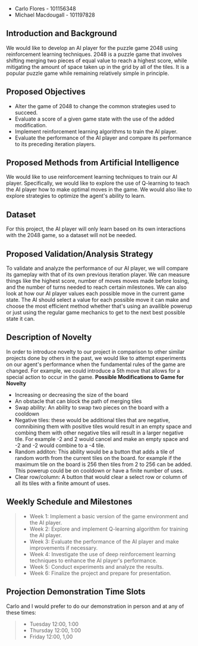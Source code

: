 - Carlo Flores - 101156348
- Michael Macdougall - 101197828
## Introduction and Background
We would like to develop an AI player for the puzzle game 2048 using reinforcement learning techniques. 2048 is a puzzle game that involves shifting merging two pieces of equal value to reach a highest score, while mitigating the amount of space taken up in the grid by all of the tiles. It is a popular puzzle game while remaining relatively simple in principle.
## Proposed Objectives
- Alter the game of 2048 to change the common strategies used to succeed.
- Evaluate a score of a given game state with the use of the added modification.
- Implement reinforcement learning algorithms to train the AI player.
- Evaluate the performance of the AI player and compare its performance to its preceding iteration players.
## Proposed Methods from Artificial Intelligence
We would like to use reinforcement learning techniques to train our AI player. Specifically, we would like to explore the use of Q-learning to teach the AI player how to make optimal moves in the game. We would also like to explore strategies to optimize the agent's ability to learn.
## Dataset
For this project, the AI player will only learn based on its own interactions with the 2048 game, so a dataset will not be needed.
## Proposed Validation/Analysis Strategy
To validate and analyze the performance of our AI player, we will compare its gameplay with that of its own previous iteration player. We can measure things like the highest score, number of moves moves made before losing, and the number of turns needed to reach certain milestones. We can also look at how our AI player values each possible move in the current game state. The AI should select a value for each possible move it can make and choose the most efficient method whether that's using an availible powerup or just using the regular game mechanics to get to the next best possible state it can.
## Description of Novelty
In order to introduce novelty to our project in comparison to other similar projects done by others in the past, we would like to attempt experiments on our agent's performance when the fundamental rules of the game are changed. For example, we could introduce a 5th move that allows for a special action to occur in the game.
**Possible Modifications to Game for Novelty**
- Increasing or decreasing the size of the board
- An obstacle that can block the path of merging tiles
- Swap ability: An ability to swap two pieces on the board with a cooldown
- Negative tiles: these would be additional tiles that are negative, comnibining them with positive tiles would result in an empty space and combing them with other negative tiles will result in a larger negative tile. For example -2 and 2 would cancel and make an empty space and -2 and -2 would combine to a -4 tile.
- Random additon: This ability would be a button that adds a tile of random worth from the current tiles on the board. for example if the maximum tile on the board is 256 then tiles from 2 to 256 can be added. This powerup could be on cooldown or have a finite number of uses.
- Clear row/column: A button that would clear a select row or column of all its tiles with a finite amount of uses.
## Weekly Schedule and Milestones
>- Week 1: Implement a basic version of the game environment and the AI player.
>- Week 2: Explore and implement Q-learning algorithm for training the AI player.
>- Week 3: Evaluate the performance of the AI player and make improvements if necessary.
>- Week 4: Investigate the use of deep reinforcement learning techniques to enhance the AI player's performance.
>- Week 5: Conduct experiments and analyze the results.
>- Week 6: Finalize the project and prepare for presentation.
## Projection Demonstration Time Slots
Carlo and I would prefer to do our demonstration in person and at any of these times:
>- Tuesday 12:00, 1:00
>- Thursday 12:00, 1:00
>- Friday 12:00, 1,00
